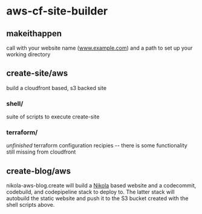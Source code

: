 # aws-cf-site-builder

## makeithappen

call with your website name (www.example.com) and a path to set up your working directory

## create-site/aws

build a cloudfront based, s3 backed site

### shell/

suite of scripts to execute create-site 
	
### terraform/
	
*unfinished* terraform configuration recipies -- there is some functionality still missing from cloudfront
	
## create-blog/aws

nikola-aws-blog.create will build a [Nikola](https://getnikola.com) based website and a codecommit, codebuild, and codepipeline stack to deploy to.  The latter stack will autobuild the static website and push it to the S3 bucket created with the shell scripts above.
